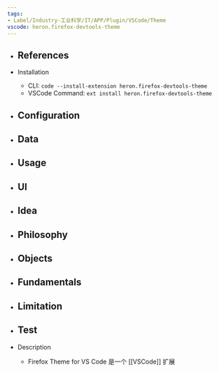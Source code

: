 ```yaml
---
tags:
- Label/Industry-工业科学/IT/APP/Plugin/VSCode/Theme
vscode: heron.firefox-devtools-theme
---
```


- References
    - 

- Installation
    - CLI: `code --install-extension heron.firefox-devtools-theme`
    - VSCode Command: `ext install heron.firefox-devtools-theme`

- Configuration
    - 

- Data
    - 

- Usage
    - 

- UI
    - 

- Idea
    - 

- Philosophy
    - 

- Objects
    - 

- Fundamentals
    - 

- Limitation
    - 

- Test
    - 

- Description
    - Firefox Theme for VS Code 是一个 [[VSCode]] 扩展

